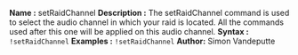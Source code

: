 __Name :__
setRaidChannel
__Description :__
The setRaidChannel command is used to select the audio channel in which your raid is located. All the commands used after this one will be applied on this audio channel.
__Syntax :__
```!setRaidChannel```
__Examples :__
```!setRaidChannel```
**Author:** Simon Vandeputte